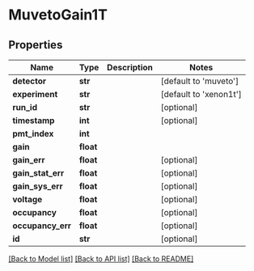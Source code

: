 # MuvetoGain1T

## Properties
Name | Type | Description | Notes
------------ | ------------- | ------------- | -------------
**detector** | **str** |  | [default to 'muveto']
**experiment** | **str** |  | [default to 'xenon1t']
**run_id** | **str** |  | [optional] 
**timestamp** | **int** |  | [optional] 
**pmt_index** | **int** |  | 
**gain** | **float** |  | 
**gain_err** | **float** |  | [optional] 
**gain_stat_err** | **float** |  | [optional] 
**gain_sys_err** | **float** |  | [optional] 
**voltage** | **float** |  | [optional] 
**occupancy** | **float** |  | [optional] 
**occupancy_err** | **float** |  | [optional] 
**id** | **str** |  | [optional] 

[[Back to Model list]](../README.md#documentation-for-models) [[Back to API list]](../README.md#documentation-for-api-endpoints) [[Back to README]](../README.md)


